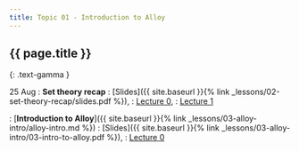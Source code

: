 ```yaml
---
title: Topic 01 - Introduction to Alloy
---
```


## {{ page.title }}
{: .text-gamma }

25 Aug
: **Set theory recap**
  : [Slides]({{ site.baseurl }}{% link _lessons/02-set-theory-recap/slides.pdf %}),
  : [Lecture 0](https://youtu.be/FCUVdVX-b2M),
  : [Lecture 1](https://youtu.be/4SWhZBGC-vI)

: [**Introduction to Alloy**]({{ site.baseurl }}{% link _lessons/03-alloy-intro/alloy-intro.md %})
  : [Slides]({{ site.baseurl }}{% link _lessons/03-alloy-intro/03-intro-to-alloy.pdf %}),
  : [Lecture 0](https://youtu.be/Z554297lYmM)
